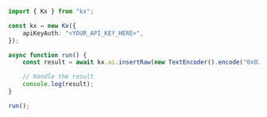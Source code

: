 <!-- Start SDK Example Usage [usage] -->
```typescript
import { Kx } from "kx";

const kx = new Kx({
    apiKeyAuth: "<YOUR_API_KEY_HERE>",
});

async function run() {
    const result = await kx.ai.insertRaw(new TextEncoder().encode("0x02eF1eFB84"));

    // Handle the result
    console.log(result);
}

run();

```
<!-- End SDK Example Usage [usage] -->